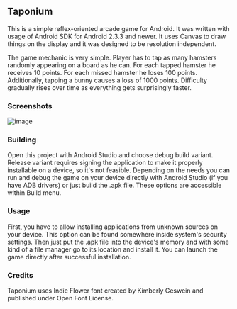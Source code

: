 ## Taponium
This is a simple reflex-oriented arcade game for Android. It was written with usage of Android SDK for Android 2.3.3 and newer. It uses Canvas to draw things on the display and it was designed to be resolution independent.

The game mechanic is very simple. Player has to tap as many hamsters randomly appearing on a board as he can. For each tapped hamster he receives 10 points. For each missed hamster he loses 100 points. Additionally, tapping a bunny causes a loss of 1000 points. Difficulty gradually rises over time as everything gets surprisingly faster.

### Screenshots
![image](http://i.imgur.com/bPk3gx2.png)

### Building
Open this project with Android Studio and choose debug build variant. Release variant requires signing the application to make it properly installable on a device, so it's not feasible. Depending on the needs you can run and debug the game on your device directly with Android Studio (if you have ADB drivers) or just build the .apk file. These options are accessible within Build menu.

### Usage
First, you have to allow installing applications from unknown sources on your device. This option can be found somewhere inside system's security settings. Then just put the .apk file into the device's memory and with some kind of a file manager go to its location and install it. You can launch the game directly after successful installation.

### Credits
Taponium uses Indie Flower font created by Kimberly Geswein and published under Open Font License.
